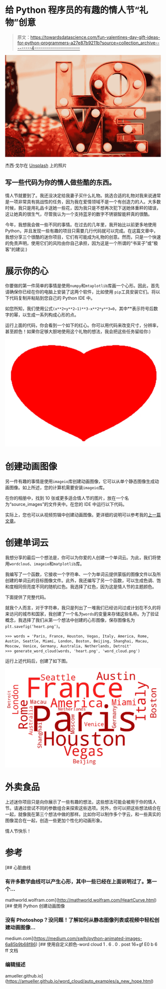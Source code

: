 # 给 Python 程序员的有趣的情人节“礼物”创意

> 原文：<https://towardsdatascience.com/fun-valentines-day-gift-ideas-for-python-programmers-a27e87b9211b?source=collection_archive---------4----------------------->

![](img/9e615577661165dd8b07ec17127fed66.png)

杰西·戈尔在 [Unsplash](https://unsplash.com/s/photos/valentine's-day?utm_source=unsplash&utm_medium=referral&utm_content=creditCopyText) 上的照片

## 写一些代码为你的情人做些酷的东西。

情人节就要到了。我还没决定给我妻子买什么礼物。挑选合适的礼物对我来说通常是一项非常具有挑战性的任务，因为我在爱情领域不是一个有创造力的人。大多数时候，我只是用礼品卡送她一些花，因为我只是不想再次犯下送她体重秤的错误，这让她真的很生气，尽管我认为一个支持蓝牙的数字不锈钢智能秤真的很酷。

今年，我想我会做一些不同的事情。在过去的几年里，我开始比以前更多地使用 Python，并且发现一些有趣的项目只需要几行代码就可以完成。在这篇文章中，我想分享三个很酷的迷你项目，它们有可能成为礼物的创意。然而，只是一个快速的免责声明，使用它们的风险由你自己承担，因为这是一个所谓的“书呆子”或“极客”的建议:)

# 展示你的心

你要做的第一件简单的事情是使用`numpy`和`mtaplotlib`库画一个心形。因此，首先请确保你已经在你的电脑上安装了这两个软件，比如使用 `pip`工具安装它们。将以下代码复制并粘贴到您自己的 Python IDE 中。

如您所知，我们使用公式`(x**2+y**2–1)**3-x**2*y**3=0`，其中**表示符号后数字的幂，以生成一系列构成心形的点。

运行上面的代码，你会看到一个如下的红心。你可以用代码来改变尺寸，分辨率，甚至颜色！如果你足够大胆地使用这个礼物的想法，我会把这些任务留给你:)

![](img/458b5a187c46bc3200c327b01f8c6ca1.png)

# 创建动画图像

另一件有趣的事情是使用`imageio`库创建动画图像，它可以从单个静态图像生成动画图像。如上所述，您的计算机需要安装`imageio`库。

在你的相册中，找到 10 张或更多适合情人节的图片，放在一个名为“source_images”的文件夹中。在您的 IDE 中运行以下代码。

实际上，您也可以从视频剪辑中创建动画图像。更详细的说明可以参考我的[上一篇文章](https://medium.com/swlh/python-animated-images-6a85b9b68f86)。

# 创建单词云

我想分享的最后一个想法是，你可以为你爱的人创建一个单词云。为此，我们将使用`wordcloud`、`imageio`和`matplotlib`库。

我编写了一个函数，它接收一个字符串、一个为单词云提供蒙版的图像文件以及所创建的单词云的目标图像文件。此外，我还编写了另一个函数，可以生成色调、饱和度相同但亮度不同的随机红色。我选择了红色，因为这是情人节的主题颜色。

下面提供了完整代码。

就我个人而言，对于字符串，我只是列出了一堆我们已经访问过或计划在不久的将来访问的城市和国家，我创建了一个名为`words`的变量来存储这些名称。为了验证概念，我选择了我们从第一个想法中创建的心形图像，保存图像名为`plt.savefig(‘heart.png’)`。

```
>>> words = 'Paris, France, Houston, Vegas, Italy, America, Rome, Austin, Seattle, Miami, London, Boston, Beijing, Shanghai, Macau, Moscow, Venice, Germany, Australia, Netherlands, Detroit'
>>> generate_word_cloud(words, 'heart.png', 'word_cloud.png')
```

运行上述代码后，创建了如下图。

![](img/f208df30b7b0a0a54d0c177194e1fd19.png)

# 外卖食品

上述迷你项目只是向你展示了一些有趣的想法，这些想法可能会被用于你的情人节。请通过尝试不同的参数组合来探索这些选项。另外，你可以把这些想法结合在一起，就像我在第三个想法中做的那样。比如你可以制作多个字云，和一些真实的图像混合在一起，创造一些更加个性化的动画形象。

情人节快乐！

# 参考

[](http://mathworld.wolfram.com/HeartCurve.html) [## 心脏曲线

### 有许多数学曲线可以产生心形，其中一些已经在上面说明过了。第一个…

mathworld.wolfram.com](http://mathworld.wolfram.com/HeartCurve.html) [](https://medium.com/swlh/python-animated-images-6a85b9b68f86) [## 使用 Python 创建动画图像

### 没有 Photoshop？没问题！了解如何从静态图像列表或视频中轻松创建动画图像…

medium.com](https://medium.com/swlh/python-animated-images-6a85b9b68f86)  [## 使用自定义颜色-word cloud 1 . 6 . 0 . post 16+gf E0 b 6 ff 文档

### 编辑描述

amueller.github.io](https://amueller.github.io/word_cloud/auto_examples/a_new_hope.html)